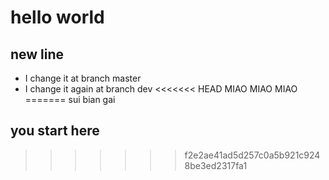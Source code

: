 # hello world

## new line
- I change it at branch master 
- I change it again at branch dev
<<<<<<< HEAD
MIAO MIAO MIAO
=======
sui bian gai
## you start here
>>>>>>> f2e2ae41ad5d257c0a5b921c9248be3ed2317fa1
